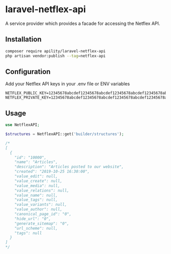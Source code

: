 # laravel-netflex-api

A service provider which provides a facade for accessing the Netflex API.

## Installation

```bash
composer require apility/laravel-netflex-api
php artisan vendor:publish --tag=netflex-api
```

## Configuration

Add your Netflex API keys in your .env file or ENV variables

```
NETFLEX_PUBLIC_KEY=12345678abcdef12345678abcdef12345678abcdef12345678abcdef12345678
NETFLEX_PRIVATE_KEY=12345678abcdef12345678abcdef12345678abcdef12345678abcdef12345678
```

## Usage

```php
use NetflexAPI;

$structures = NetflexAPI::get('builder/structures');

/*
[
  {
    "id": "10000",
    "name": "Articles",
    "description": "Articles posted to our website",
    "created": "2019-10-25 16:30:00",
    "value_edit": null,
    "value_create": null,
    "value_media": null,
    "value_relations": null,
    "value_name": null,
    "value_tags": null,
    "value_variants": null,
    "value_author": null,
    "canonical_page_id": "0",
    "hide_url": "0",
    "generate_sitemap": "0",
    "url_scheme": null,
    "tags": null
  }
]
*/
```
